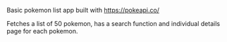 Basic pokemon list app built with https://pokeapi.co/

Fetches a list of 50 pokemon, has a search function and individual details page for each pokemon.
